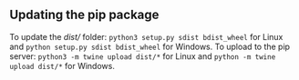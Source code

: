 ## Updating the pip package
To update the _dist/_ folder: `python3 setup.py sdist bdist_wheel` for Linux and `python setup.py sdist bdist_wheel` for Windows.
To upload to the pip server: `python3 -m twine upload dist/*` for Linux and `python -m twine upload dist/*` for Windows.

